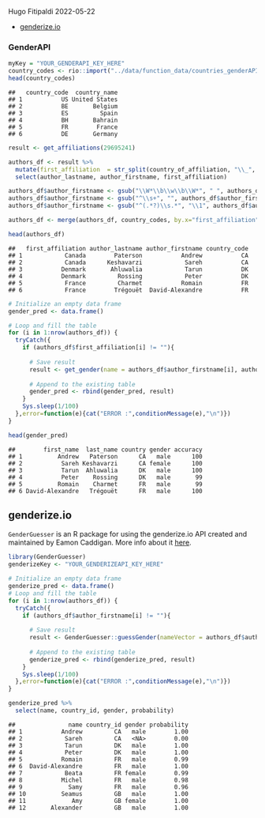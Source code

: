 Hugo Fitipaldi
2022-05-22

-   <a href="#genderizeio" id="toc-genderizeio">genderize.io</a>

### GenderAPI

``` r
myKey = "YOUR_GENDERAPI_KEY_HERE"
country_codes <- rio::import("../data/function_data/countries_genderAPI.csv")
head(country_codes)
```

    ##   country_code  country_name
    ## 1           US United States
    ## 2           BE       Belgium
    ## 3           ES         Spain
    ## 4           BH       Bahrain
    ## 5           FR        France
    ## 6           DE       Germany

``` r
result <- get_affiliations(29695241)

authors_df <- result %>%
  mutate(first_affiliation  = str_split(country_of_affiliation, "\\_", simplify=T)[,1]) %>%
  select(author_lastname, author_firstname, first_affiliation)

authors_df$author_firstname <- gsub("\\W*\\b\\w\\b\\W*", " ", authors_df$author_firstname) # Removes abbreviation names
authors_df$author_firstname <- gsub("^\\s+", "", authors_df$author_firstname) # removes leading white space
authors_df$author_firstname <- gsub("^(.*?)\\s.*", "\\1", authors_df$author_firstname) # keeps first name

authors_df <- merge(authors_df, country_codes, by.x="first_affiliation", by.y = "country_name", all.x = TRUE)

head(authors_df)
```

    ##   first_affiliation author_lastname author_firstname country_code
    ## 1            Canada        Paterson           Andrew           CA
    ## 2            Canada      Keshavarzi            Sareh           CA
    ## 3           Denmark       Ahluwalia            Tarun           DK
    ## 4           Denmark         Rossing            Peter           DK
    ## 5            France         Charmet           Romain           FR
    ## 6            France        Trégouët  David-Alexandre           FR

``` r
# Initialize an empty data frame
gender_pred <- data.frame()

# Loop and fill the table
for (i in 1:nrow(authors_df)) {
  tryCatch({
    if (authors_df$first_affiliation[i] != ""){
      
      # Save result
      result <- get_gender(name = authors_df$author_firstname[i], authors_df$country_code[i], api_key = myKey, last_name = authors_df$author_lastname[i])
      
      # Append to the existing table
      gender_pred <- rbind(gender_pred, result)
    }
    Sys.sleep(1/100)
  },error=function(e){cat("ERROR :",conditionMessage(e),"\n")})
}

head(gender_pred)
```

    ##        first_name  last_name country gender accuracy
    ## 1          Andrew   Paterson      CA   male      100
    ## 2           Sareh Keshavarzi      CA female      100
    ## 3           Tarun  Ahluwalia      DK   male      100
    ## 4           Peter    Rossing      DK   male       99
    ## 5          Romain    Charmet      FR   male       99
    ## 6 David-Alexandre   Trégouët      FR   male      100

## genderize.io

`GenderGuesser` is an R package for using the genderize.io API created
and maintained by Eamon Caddigan. More info about it
[here](https://git.eamoncaddigan.net/GenderGuesser/log.html).

``` r
library(GenderGuesser)
genderizeKey <- "YOUR_GENDERIZEAPI_KEY_HERE"
```

``` r
# Initialize an empty data frame
genderize_pred <- data.frame()
# Loop and fill the table
for (i in 1:nrow(authors_df)) {
  tryCatch({
    if (authors_df$author_firstname[i] != ""){
      
      # Save result
      result <- GenderGuesser::guessGender(nameVector = authors_df$author_firstname[i], countryCode = authors_df$country_code[i], apiKey = genderizeKey)
      
      # Append to the existing table
      genderize_pred <- rbind(genderize_pred, result)
    }
    Sys.sleep(1/100)
  },error=function(e){cat("ERROR :",conditionMessage(e),"\n")})
}

genderize_pred %>%
  select(name, country_id, gender, probability)
```

    ##               name country_id gender probability
    ## 1           Andrew         CA   male        1.00
    ## 2            Sareh         CA   <NA>        0.00
    ## 3            Tarun         DK   male        1.00
    ## 4            Peter         DK   male        1.00
    ## 5           Romain         FR   male        0.99
    ## 6  David-Alexandre         FR   male        1.00
    ## 7            Beata         FR female        0.99
    ## 8           Michel         FR   male        0.98
    ## 9             Samy         FR   male        0.96
    ## 10          Seamus         GB   male        1.00
    ## 11             Amy         GB female        1.00
    ## 12       Alexander         GB   male        1.00
